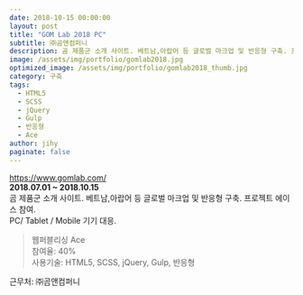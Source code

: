 ```yaml
---
date: 2018-10-15 00:00:00
layout: post
title: "GOM Lab 2018 PC"
subtitle: ㈜곰앤컴퍼니
description: 곰 제품군 소개 사이트. 베트남,아랍어 등 글로벌 마크업 및 반응형 구축. 프로젝트 에이스 참여. PC/ Tablet / Mobile 기기 대응.
image: /assets/img/portfolio/gomlab2018.jpg
optimized_image: /assets/img/portfolio/gomlab2018_thumb.jpg
category: 구축
tags:
  - HTML5
  - SCSS
  - jQuery
  - Gulp
  - 반응형
  - Ace
author: jihy
paginate: false
---
```


<a href="https://www.gomlab.com/">https://www.gomlab.com/</a><br>
**2018.07.01 ~ 2018.10.15** <br>
곰 제품군 소개 사이트. 베트남,아랍어 등 글로벌 마크업 및 반응형 구축. 프로젝트 에이스 참여. <br>
PC/ Tablet / Mobile 기기 대응.

> 웹퍼블리싱 Ace <br>
참여율: 40% <br>
사용기술: HTML5, SCSS, jQuery, Gulp, 반응형

근무처: ㈜곰앤컴퍼니